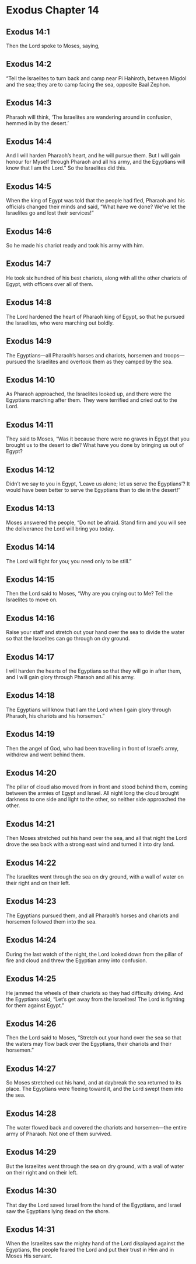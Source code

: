 # Exodus Chapter 14

## Exodus 14:1
Then the Lord spoke to Moses, saying,

## Exodus 14:2
“Tell the Israelites to turn back and camp near Pi Hahiroth, between Migdol and the sea; they are to camp facing the sea, opposite Baal Zephon.

## Exodus 14:3
Pharaoh will think, ‘The Israelites are wandering around in confusion, hemmed in by the desert.’

## Exodus 14:4
And I will harden Pharaoh’s heart, and he will pursue them. But I will gain honour for Myself through Pharaoh and all his army, and the Egyptians will know that I am the Lord.” So the Israelites did this.

## Exodus 14:5
When the king of Egypt was told that the people had fled, Pharaoh and his officials changed their minds and said, “What have we done? We’ve let the Israelites go and lost their services!”

## Exodus 14:6
So he made his chariot ready and took his army with him.

## Exodus 14:7
He took six hundred of his best chariots, along with all the other chariots of Egypt, with officers over all of them.

## Exodus 14:8
The Lord hardened the heart of Pharaoh king of Egypt, so that he pursued the Israelites, who were marching out boldly.

## Exodus 14:9
The Egyptians—all Pharaoh’s horses and chariots, horsemen and troops—pursued the Israelites and overtook them as they camped by the sea.

## Exodus 14:10
As Pharaoh approached, the Israelites looked up, and there were the Egyptians marching after them. They were terrified and cried out to the Lord.

## Exodus 14:11
They said to Moses, “Was it because there were no graves in Egypt that you brought us to the desert to die? What have you done by bringing us out of Egypt?

## Exodus 14:12
Didn’t we say to you in Egypt, ‘Leave us alone; let us serve the Egyptians’? It would have been better to serve the Egyptians than to die in the desert!”

## Exodus 14:13
Moses answered the people, “Do not be afraid. Stand firm and you will see the deliverance the Lord will bring you today.

## Exodus 14:14
The Lord will fight for you; you need only to be still.”

## Exodus 14:15
Then the Lord said to Moses, “Why are you crying out to Me? Tell the Israelites to move on.

## Exodus 14:16
Raise your staff and stretch out your hand over the sea to divide the water so that the Israelites can go through on dry ground.

## Exodus 14:17
I will harden the hearts of the Egyptians so that they will go in after them, and I will gain glory through Pharaoh and all his army.

## Exodus 14:18
The Egyptians will know that I am the Lord when I gain glory through Pharaoh, his chariots and his horsemen.”

## Exodus 14:19
Then the angel of God, who had been travelling in front of Israel’s army, withdrew and went behind them.

## Exodus 14:20
The pillar of cloud also moved from in front and stood behind them, coming between the armies of Egypt and Israel. All night long the cloud brought darkness to one side and light to the other, so neither side approached the other.

## Exodus 14:21
Then Moses stretched out his hand over the sea, and all that night the Lord drove the sea back with a strong east wind and turned it into dry land.

## Exodus 14:22
The Israelites went through the sea on dry ground, with a wall of water on their right and on their left.

## Exodus 14:23
The Egyptians pursued them, and all Pharaoh’s horses and chariots and horsemen followed them into the sea.

## Exodus 14:24
During the last watch of the night, the Lord looked down from the pillar of fire and cloud and threw the Egyptian army into confusion.

## Exodus 14:25
He jammed the wheels of their chariots so they had difficulty driving. And the Egyptians said, “Let’s get away from the Israelites! The Lord is fighting for them against Egypt.”

## Exodus 14:26
Then the Lord said to Moses, “Stretch out your hand over the sea so that the waters may flow back over the Egyptians, their chariots and their horsemen.”

## Exodus 14:27
So Moses stretched out his hand, and at daybreak the sea returned to its place. The Egyptians were fleeing toward it, and the Lord swept them into the sea.

## Exodus 14:28
The water flowed back and covered the chariots and horsemen—the entire army of Pharaoh. Not one of them survived.

## Exodus 14:29
But the Israelites went through the sea on dry ground, with a wall of water on their right and on their left.

## Exodus 14:30
That day the Lord saved Israel from the hand of the Egyptians, and Israel saw the Egyptians lying dead on the shore.

## Exodus 14:31
When the Israelites saw the mighty hand of the Lord displayed against the Egyptians, the people feared the Lord and put their trust in Him and in Moses His servant.

